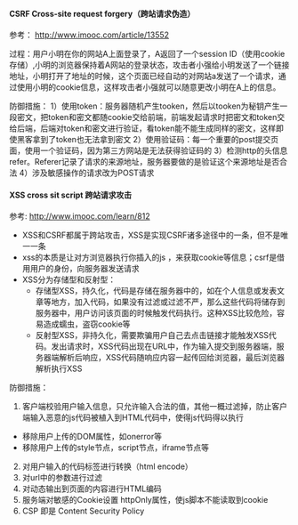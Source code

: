 #### CSRF Cross-site request forgery（跨站请求伪造）
参考： http://www.imooc.com/article/13552

过程：用户小明在你的网站A上面登录了，A返回了一个session ID（使用cookie存储）,小明的浏览器保持着A网站的登录状态，攻击者小强给小明发送了一个链接地址，小明打开了地址的时候，这个页面已经自动的对网站a发送了一个请求，通过使用小明的cookie信息，这样攻击者小强就可以随意更改小明在A上的信息。

防御措施：
1）使用token：服务器随机产生tooken，然后以tooken为秘钥产生一段密文，把token和密文都随cookie交给前端，前端发起请求时把密文和token交给后端，后端对token和密文进行验证，看token能不能生成同样的密文，这样即使黑客拿到了token也无法拿到密文
2）使用验证码：每一个重要的post提交页面，使用一个验证码，因为第三方网站是无法获得验证码的
3）检测http的头信息refer。Referer记录了请求的来源地址，服务器要做的是验证这个来源地址是否合法
4）涉及敏感操作的请求改为POST请求

#### XSS cross sit script 跨站请求攻击
参考: http://www.imooc.com/learn/812

* XSS和CSRF都属于跨站攻击，XSS是实现CSRF诸多途径中的一条，但不是唯一一条
* xss的本质是让对方浏览器执行你插入的js ，来获取cookie等信息；csrf是借用用户的身份，向服务器发送请求
* XSS分为存储型和反射型：
    * 存储型XSS，持久化，代码是存储在服务器中的，如在个人信息或发表文章等地方，加入代码，如果没有过滤或过滤不严，那么这些代码将储存到服务器中，用户访问该页面的时候触发代码执行。这种XSS比较危险，容易造成蠕虫，盗窃cookie等
    * 反射型XSS，非持久化，需要欺骗用户自己去点击链接才能触发XSS代码。发出请求时，XSS代码出现在URL中，作为输入提交到服务器端，服务器端解析后响应，XSS代码随响应内容一起传回给浏览器，最后浏览器解析执行XSS

防御措施：
1. 客户端校验用户输入信息，只允许输入合法的值，其他一概过滤掉，防止客户端输入恶意的js代码被植入到HTML代码中，使得js代码得以执行
* 移除用户上传的DOM属性，如onerror等
* 移除用户上传的style节点，script节点，iframe节点等
2. 对用户输入的代码标签进行转换（html encode）
3. 对url中的参数进行过滤
4. 对动态输出到页面的内容进行HTML编码
5. 服务端对敏感的Cookie设置 httpOnly属性，使js脚本不能读取到cookie
6. CSP 即是 Content Security Policy